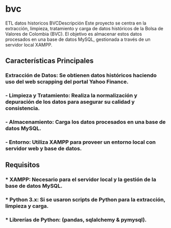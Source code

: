 # bvc
ETL datos historicos BVCDescripción
Este proyecto se centra en la extracción, limpieza, tratamiento y carga de datos históricos de la Bolsa de Valores de Colombia (BVC). El objetivo es almacenar estos datos procesados en una base de datos MySQL, gestionada a través de un servidor local XAMPP.

## Características Principales
### Extracción de Datos: Se obtienen datos históricos haciendo uso del web scrapping del portal Yahoo Finance.

### - Limpieza y Tratamiento: Realiza la normalización y depuración de los datos para asegurar su calidad y consistencia.

### - Almacenamiento: Carga los datos procesados en una base de datos MySQL.

### - Entorno: Utiliza XAMPP para proveer un entorno local con servidor web y base de datos.

## Requisitos

### * XAMPP: Necesario para el servidor local y la gestión de la base de datos MySQL.

### * Python 3.x: Si se usaron scripts de Python para la extracción, limpieza y carga.

### * Librerías de Python: (pandas, sqlalchemy & pymysql).
